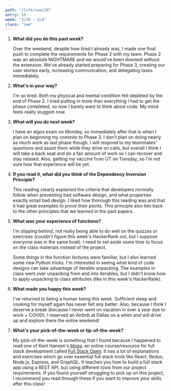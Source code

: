 ```yaml
---
path: "/life/swe/10"
entry: 10
week: "3/29 - 4/4"
class: "swe"
---
```


1. **What did you do this past week?**

    Over the weekend, despite how tired I already was, I made one final push to complete the requirements for Phase 2 with my team. Phase 2 was an absolute NIGHTMARE and we would've been doomed without the extension. We've already started preparing for Phase 3, creating our user stories early, increasing communcation, and delegating tasks immediately.

1. **What's in your way?**

    I'm so tired. Both my physical and mental condition felt depleted by the end of Phase 2. I tried putting in more than everything I had to get the phase completed, so now I barely want to think about code. My mind feels really sluggish now.

1. **What will you do next week?**

    I have an algos exam on Monday, so immediately after that is when I plan on beginning my commits to Phase 3. I don't plan on doing nearly as much work as last phase though. I will respond to my teammates' questions and assist them while they drive on calls, but overall I think I will take a back seat and do a fair amount of work so I can recover and stay relaxed. Also, getting my vaccine from UT on Tuesday, so I'm not sure how that experience will be yet.

1. **If you read it, what did you think of the Dependency Inversion Principle?**

    This reading clearly explained the criteria that developers normally follow when preventing bad software design, and what properties exactly entail bad design. I liked how thorough this reading was and that it had great examples to prove their points. This principle also ties back to the other principles that we learned in the past papers.

1. **What was your experience of functions?**

    I'm slipping behind, not really being able to do well on the quizzes or exercises (couldn't figure this week's HackerRank out, but I suppose everyone was in the same boat). I need to set aside some time to focus on the class materials instead of the project.
    
    Some things in the function lectures were familiar, but I also learned some new Python tricks. I'm interested in seeing what kind of code designs can take advantage of iterable unpacking. The examples in class went over unpacking from and into iterables, but I didn't know how to apply unpacking to class attributes (like in this week's HackerRank).

1. **What made you happy this week?**

    I've returned to being a human being this week. Sufficient sleep and cooking for myself again has never felt any better. Also, because I think I deserve a break (because I never went on vacation in over a year due to work + COVID), I reserved an Airbnb at Dallas on a whim and will drive up and explore there the entire weekend!

1. **What's your pick-of-the-week or tip-of-the-week?**

    My pick-of-the-week is something that I found because I happened to read one of Kent Hansen's [blogs](https://kenthansen98.medium.com/cs-373-spring-2021-kent-hansen-4-2d1f326ba385): an online course/resource for full stack development called [Full Stack Open](https://fullstackopen.com/en/). It has a lot of explanations and exercises which go over essential full stack tools like React, Redux, Node.js, Express, and GraphQL. It teaches you how to build a full stack app using a REST API, but using different tools from our project requirements. If you found yourself struggling to pick up on this project, I recommend you read through these if you want to improve your skills after this class!
